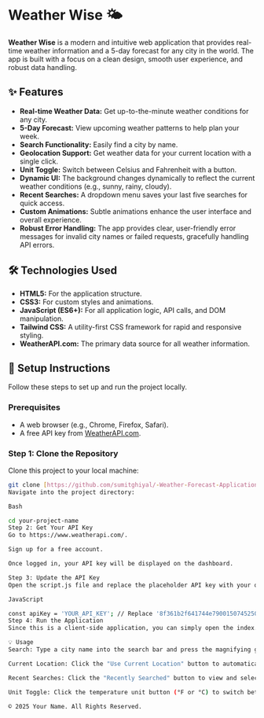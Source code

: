 # Weather Wise 🌤️

**Weather Wise** is a modern and intuitive web application that provides real-time weather information and a 5-day forecast for any city in the world. The app is built with a focus on a clean design, smooth user experience, and robust data handling.

## ✨ Features

- **Real-time Weather Data:** Get up-to-the-minute weather conditions for any city.
- **5-Day Forecast:** View upcoming weather patterns to help plan your week.
- **Search Functionality:** Easily find a city by name.
- **Geolocation Support:** Get weather data for your current location with a single click.
- **Unit Toggle:** Switch between Celsius and Fahrenheit with a button.
- **Dynamic UI:** The background changes dynamically to reflect the current weather conditions (e.g., sunny, rainy, cloudy).
- **Recent Searches:** A dropdown menu saves your last five searches for quick access.
- **Custom Animations:** Subtle animations enhance the user interface and overall experience.
- **Robust Error Handling:** The app provides clear, user-friendly error messages for invalid city names or failed requests, gracefully handling API errors.

## 🛠️ Technologies Used

- **HTML5:** For the application structure.
- **CSS3:** For custom styles and animations.
- **JavaScript (ES6+):** For all application logic, API calls, and DOM manipulation.
- **Tailwind CSS:** A utility-first CSS framework for rapid and responsive styling.
- **WeatherAPI.com:** The primary data source for all weather information.

## 🚀 Setup Instructions

Follow these steps to set up and run the project locally.

### Prerequisites

- A web browser (e.g., Chrome, Firefox, Safari).
- A free API key from [WeatherAPI.com](https://www.weatherapi.com/).

### Step 1: Clone the Repository

Clone this project to your local machine:
```bash
git clone [https://github.com/sumitghiyal/-Weather-Forecast-Application.git]
Navigate into the project directory:

Bash

cd your-project-name
Step 2: Get Your API Key
Go to https://www.weatherapi.com/.

Sign up for a free account.

Once logged in, your API key will be displayed on the dashboard.

Step 3: Update the API Key
Open the script.js file and replace the placeholder API key with your own key:

JavaScript

const apiKey = 'YOUR_API_KEY'; // Replace '8f361b2f641744e7900150745250909' with your actual key
Step 4: Run the Application
Since this is a client-side application, you can simply open the index.html file in your web browser. There is no need for a local server.

💡 Usage
Search: Type a city name into the search bar and press the magnifying glass button or hit Enter.

Current Location: Click the "Use Current Location" button to automatically get weather data for your geographical location.

Recent Searches: Click the "Recently Searched" button to view and select from your last five searches.

Unit Toggle: Click the temperature unit button (°F or °C) to switch between Fahrenheit and Celsius.

© 2025 Your Name. All Rights Reserved.